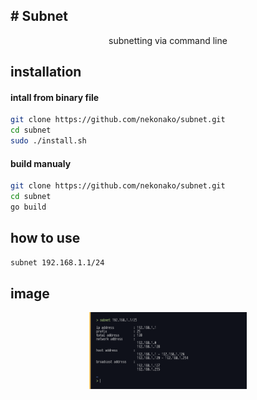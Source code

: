 ##  # Subnet #
<center>subnetting via command line</center>

## installation

#### intall from binary file

```bash
git clone https://github.com/nekonako/subnet.git
cd subnet
sudo ./install.sh
```

#### build manualy

```bash
git clone https://github.com/nekonako/subnet.git
cd subnet
go build 
```

## how to use

```bash
subnet 192.168.1.1/24
```

## image

<p align="center">
  <img width="50%" src="./shot.png" />
</p>
